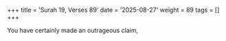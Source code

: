 +++
title = 'Surah 19, Verses 89'
date = '2025-08-27'
weight = 89
tags = []
+++

You have certainly made an outrageous claim,
